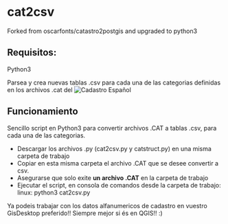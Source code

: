 # cat2csv

Forked from oscarfonts/catastro2postgis and upgraded to python3

## Requisitos:
Python3

Parsea y crea nuevas tablas .csv para cada una de las categorias definidas en los archivos .cat del ![Cadastro Español](https://www.sedecatastro.gob.es/)

## Funcionamiento

Sencillo script en Python3 para convertir archivos .CAT a tablas .csv, para cada una de las categorias.

- Descargar los archivos .py (cat2csv.py y catstruct.py) en una misma carpeta de trabajo
- Copiar en esta misma carpeta el archivo .CAT que se desee convertir a csv. 
- Asegurarse que solo exite **un archivo .CAT** en la carpeta de trabajo
- Ejecutar el script, en consola de comandos desde la carpeta de trabajo:
    linux: python3 cat2csv.py


Ya podeis trabajar con los datos alfanumericos de cadastro en vuestro GisDesktop preferido!! 
Siempre mejor si és en QGIS!! :) 
